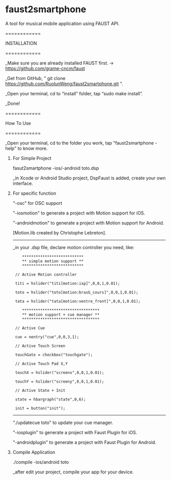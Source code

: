 # faust2smartphone
A tool for musical mobile application using FAUST API.


============

INSTALLATION

============

_Make sure you are already installed FAUST first. -> https://github.com/grame-cncm/faust

_Get from GitHub, " git clone https://github.com/RuolunWeng/faust2smartphone.git ".
 
_Open your terminal, cd to “install” folder, tap “sudo make install”.

_Done!


============

How To Use

============

_Open your terminal, cd to the folder you work, tap "faust2smartphone -help" to know more.


1) For Simple Project

    fasut2smartphone -ios/-android toto.dsp
   
   _in Xcode or Android Studio project, DspFaust is added, create your own interface. 

2) For specific function

    "-osc" for OSC support
    
    "-iosmotion" to generate a project with Motion support for iOS.

    "-androidmotion" to generate a project with Motion support for Android.

    [Motion.lib created by Christophe Lebreton].

    --------------------------------------------------------------

    _in your .dsp file, declare motion controller you need, like:
        
           ***************************
           ** simple motion support **
           ***************************

        // Active Motion controller

        titi = hslider("titi[motion:ixp]",0,0,1,0.01);

        toto = hslider("toto[motion:brasG_cours]",0,0,1,0.01);

        tata = hslider("tata[motion:ventre_front]",0,0,1,0.01);
        
           **********************************
           ** motion support + cue manager **
           **********************************
        
        // Active Cue
        
        cue = nentry("cue",0,0,3,1);

        // Active Touch Screen

        touchGate = checkbox("touchgate");

        // Active Touch Pad X,Y

        touchX = hslider("screenx",0,0,1,0.01);

        touchY = hslider("screeny",0,0,1,0.01);
        
        // Active State + Init
        
        state = hbargraph("state",0,6);
        
        init = button("init");


    -------------------------------------------------------------

    "./updatecue toto" to update your cue manager.

    "-iosplugin" to generate a project with Faust Plugin for iOS.

    "-androidplugin" to generate a project with Faust Plugin for Android.
    
3) Compile Application
    
    ./compile -ios/android toto

    _after edit your project, compile your app for your device.


